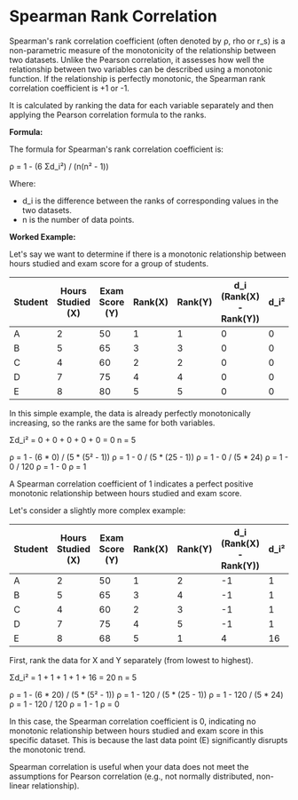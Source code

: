 # Spearman Rank Correlation

Spearman's rank correlation coefficient (often denoted by ρ, rho or r_s) is a non-parametric measure of the monotonicity of the relationship between two datasets. Unlike the Pearson correlation, it assesses how well the relationship between two variables can be described using a monotonic function. If the relationship is perfectly monotonic, the Spearman rank correlation coefficient is +1 or -1.

It is calculated by ranking the data for each variable separately and then applying the Pearson correlation formula to the ranks.

**Formula:**

The formula for Spearman's rank correlation coefficient is:

ρ = 1 - (6 Σd_i²) / (n(n² - 1))

Where:

*   d_i is the difference between the ranks of corresponding values in the two datasets.
*   n is the number of data points.

**Worked Example:**

Let's say we want to determine if there is a monotonic relationship between hours studied and exam score for a group of students.

| Student | Hours Studied (X) | Exam Score (Y) | Rank(X) | Rank(Y) | d_i (Rank(X) - Rank(Y)) | d_i² |
|---------|-------------------|----------------|---------|---------|-------------------------|------|
| A       | 2                 | 50             | 1       | 1       | 0                       | 0    |
| B       | 5                 | 65             | 3       | 3       | 0                       | 0    |
| C       | 4                 | 60             | 2       | 2       | 0                       | 0    |
| D       | 7                 | 75             | 4       | 4       | 0                       | 0    |
| E       | 8                 | 80             | 5       | 5       | 0                       | 0    |

In this simple example, the data is already perfectly monotonically increasing, so the ranks are the same for both variables.

Σd_i² = 0 + 0 + 0 + 0 + 0 = 0
n = 5

ρ = 1 - (6 * 0) / (5 * (5² - 1))
ρ = 1 - 0 / (5 * (25 - 1))
ρ = 1 - 0 / (5 * 24)
ρ = 1 - 0 / 120
ρ = 1 - 0
ρ = 1

A Spearman correlation coefficient of 1 indicates a perfect positive monotonic relationship between hours studied and exam score.

Let's consider a slightly more complex example:

| Student | Hours Studied (X) | Exam Score (Y) | Rank(X) | Rank(Y) | d_i (Rank(X) - Rank(Y)) | d_i² |
|---------|-------------------|----------------|---------|---------|-------------------------|------|
| A       | 2                 | 50             | 1       | 2       | -1                      | 1    |
| B       | 5                 | 65             | 3       | 4       | -1                      | 1    |
| C       | 4                 | 60             | 2       | 3       | -1                      | 1    |
| D       | 7                 | 75             | 4       | 5       | -1                      | 1    |
| E       | 8                 | 68             | 5       | 1       | 4                       | 16   |

First, rank the data for X and Y separately (from lowest to highest).

Σd_i² = 1 + 1 + 1 + 1 + 16 = 20
n = 5

ρ = 1 - (6 * 20) / (5 * (5² - 1))
ρ = 1 - 120 / (5 * (25 - 1))
ρ = 1 - 120 / (5 * 24)
ρ = 1 - 120 / 120
ρ = 1 - 1
ρ = 0

In this case, the Spearman correlation coefficient is 0, indicating no monotonic relationship between hours studied and exam score in this specific dataset. This is because the last data point (E) significantly disrupts the monotonic trend.

Spearman correlation is useful when your data does not meet the assumptions for Pearson correlation (e.g., not normally distributed, non-linear relationship).